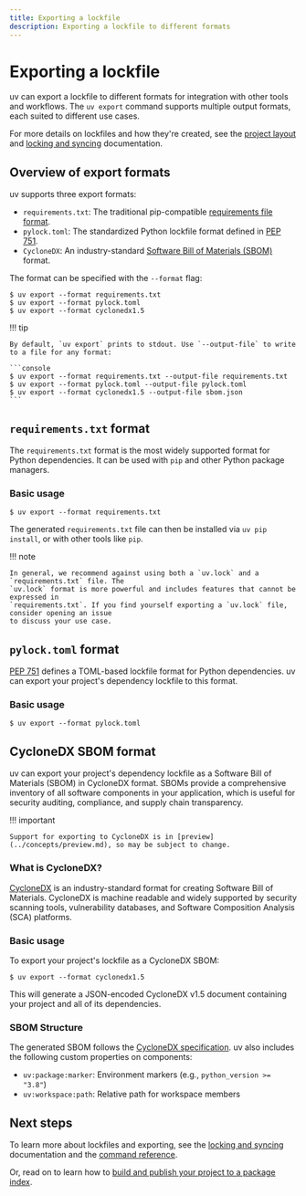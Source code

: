 ```yaml
---
title: Exporting a lockfile
description: Exporting a lockfile to different formats
---
```


# Exporting a lockfile

uv can export a lockfile to different formats for integration with other tools and workflows. The `uv export` command supports multiple output formats, each suited to different use cases.

For more details on lockfiles and how they're created, see the
[project layout](../concepts/projects/layout.md) and
[locking and syncing](../concepts/projects/sync.md) documentation.

## Overview of export formats

uv supports three export formats:

- `requirements.txt`: The traditional pip-compatible [requirements file format](https://pip.pypa.io/en/stable/reference/requirements-file-format/).
- `pylock.toml`: The standardized Python lockfile format defined in [PEP 751](https://peps.python.org/pep-0751/).
- `CycloneDX`: An industry-standard [Software Bill of Materials (SBOM)](https://cyclonedx.org/) format.

The format can be specified with the `--format` flag:

```console
$ uv export --format requirements.txt
$ uv export --format pylock.toml
$ uv export --format cyclonedx1.5
```

!!! tip

    By default, `uv export` prints to stdout. Use `--output-file` to write to a file for any format:

    ```console
    $ uv export --format requirements.txt --output-file requirements.txt
    $ uv export --format pylock.toml --output-file pylock.toml
    $ uv export --format cyclonedx1.5 --output-file sbom.json
    ```

## `requirements.txt` format

The `requirements.txt` format is the most widely supported format for Python dependencies. It can be used with `pip` and other Python package managers.

### Basic usage

```console
$ uv export --format requirements.txt
```

The generated `requirements.txt` file can then be installed via `uv pip install`, or with other tools like `pip`.

!!! note

    In general, we recommend against using both a `uv.lock` and a `requirements.txt` file. The
    `uv.lock` format is more powerful and includes features that cannot be expressed in
    `requirements.txt`. If you find yourself exporting a `uv.lock` file, consider opening an issue
    to discuss your use case.

## `pylock.toml` format

[PEP 751](https://peps.python.org/pep-0751/) defines a TOML-based lockfile format for Python dependencies. uv can export your project's dependency lockfile to this format.

### Basic usage

```console
$ uv export --format pylock.toml
```

## CycloneDX SBOM format

uv can export your project's dependency lockfile as a Software Bill of Materials (SBOM) in CycloneDX format. SBOMs provide a comprehensive inventory of all software components in your application, which is useful for security auditing, compliance, and supply chain transparency.

!!! important

    Support for exporting to CycloneDX is in [preview](../concepts/preview.md), so may be subject to change.

### What is CycloneDX?

[CycloneDX](https://cyclonedx.org/) is an industry-standard format for creating Software Bill of Materials. CycloneDX is machine readable and widely supported by security scanning tools, vulnerability databases, and Software Composition Analysis (SCA) platforms.

### Basic usage

To export your project's lockfile as a CycloneDX SBOM:

```console
$ uv export --format cyclonedx1.5
```

This will generate a JSON-encoded CycloneDX v1.5 document containing your project and all of its dependencies.

### SBOM Structure

The generated SBOM follows the [CycloneDX specification](https://cyclonedx.org/specification/overview/). uv also includes the following custom properties on components:

- `uv:package:marker`: Environment markers (e.g., `python_version >= "3.8"`)
- `uv:workspace:path`: Relative path for workspace members

## Next steps

To learn more about lockfiles and exporting, see the
[locking and syncing](../concepts/projects/sync.md) documentation and the
[command reference](../reference/cli.md#uv-export).

Or, read on to learn how to [build and publish your project to a package index](./package.md).
